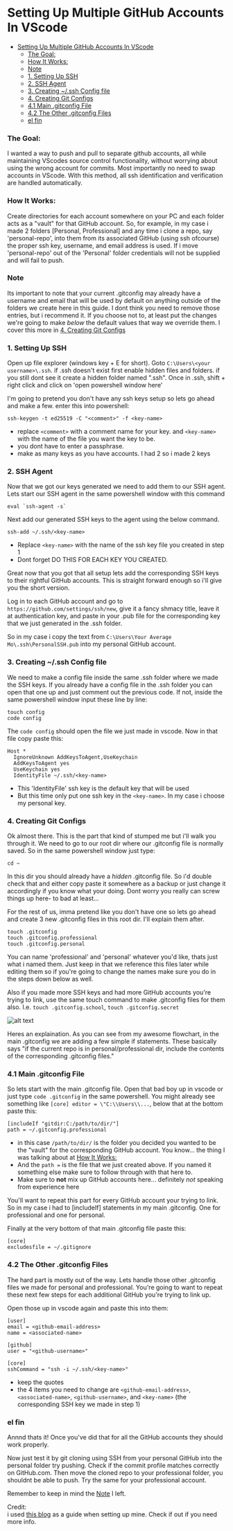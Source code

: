 # Setting Up Multiple GitHub Accounts In VScode

- [Setting Up Multiple GitHub Accounts In VScode](#setting-up-multiple-github-accounts-in-vscode)
    - [The Goal:](#the-goal)
    - [How It Works:](#how-it-works)
    - [Note](#note)
    - [1. Setting Up SSH](#1-setting-up-ssh)
    - [2. SSH Agent](#2-ssh-agent)
    - [3. Creating ~/.ssh Config file](#3-creating-ssh-config-file)
    - [4. Creating Git Configs](#4-creating-git-configs)
    - [4.1 Main .gitconfig File](#41-main-gitconfig-file)
    - [4.2 The Other .gitconfig Files](#42-the-other-gitconfig-files)
    - [el fin](#el-fin)


### The Goal:

I wanted a way to push and pull to separate github accounts, all while maintaining VScodes source control functionality, without worrying about using the wrong account for commits. Most importantly no need to swap accounts in VScode. With this method, all ssh identification and verification are handled automatically.

### How It Works:

Create directories for each account somewhere on your PC and each folder acts as a "vault" for that GitHub account. So, for example, in my case i made 2 folders [Personal, Professional] and any time i clone a repo, say 'personal-repo', into them from its associated GitHub (using ssh ofcourse) the proper ssh key, username, and email address is used. If i move 'personal-repo' out of the 'Personal' folder credentials will not be supplied and will fail to push.

### Note

Its important to note that your current .gitconfig may already have a username and email that will be used by default on anything outside of the folders we create here in this guide. I dont think you need to remove those entries, but i recommend it. If you choose not to, at least put the changes we're going to make *below* the default values that way we override them. I cover this more in [4. Creating Git Configs](#4-creating-git-configs)

<!-- TODO: update the above link when its written -->

### 1. Setting Up SSH

Open up file explorer (windows key + E for short). Goto `C:\Users\<your username>\.ssh`. if .ssh doesn't exist first enable hidden files and folders. if you still dont see it create a hidden folder named ".ssh". Once in .ssh, shift + right click and click on 'open powershell window here'

I'm going to pretend you don't have any ssh keys setup so lets go ahead and make a few. enter this into powershell:
```
ssh-keygen -t ed25519 -C "<comment>" -f <key-name>
```
  - replace `<comment>` with a comment name for your key. and `<key-name>` with the name of the file you want the key to be.
- you dont have to enter a passphrase.
- make as many keys as you have accounts. I had 2 so i made 2 keys 

### 2. SSH Agent

Now that we got our keys generated we need to add them to our SSH agent. Lets start our SSH agent in the same powershell window with this command
```
eval `ssh-agent -s`
```
Next add our generated SSH keys to the agent using the below command.
```
ssh-add ~/.ssh/<key-name>
```
- Replace `<key-name>` with the name of the ssh key file you created in step 1
- Dont forget DO THIS FOR EACH KEY YOU CREATED.

Great now that you got that all setup lets add the corresponding SSH keys to their rightful GitHub accounts. This is straight forward enough so i'll give you the short version.

Log in to each GitHub account and go to `https://github.com/settings/ssh/new`, give it a fancy shmacy title, leave it at authentication key, and paste in your .pub file for the corresponding key that we just generated in the .ssh folder.

So in my case i copy the text from `C:\Users\Your Average Mo\.ssh\PersonalSSH.pub` into my personal GitHub account.

### 3. Creating ~/.ssh Config file
  
We need to make a config file inside the same .ssh folder where we made the SSH keys. If you already have a config file in the .ssh folder you can open that one up and just comment out the previous code. If not, inside the same powershell window input these line by line:

```
touch config
code config
```

The `code config` should open the file we just made in vscode. Now in that file copy paste this:
```
Host *
  IgnoreUnknown AddKeysToAgent,UseKeychain
  AddKeysToAgent yes
  UseKeychain yes
  IdentityFile ~/.ssh/<key-name>
```

- This 'IdentityFile' ssh key is the default key that will be used  
- But this time only put one ssh key in the `<key-name>`. In my case i choose my personal key.

### 4. Creating Git Configs

Ok almost there. This is the part that kind of stumped me but i'll walk you through it. We need to go to our root dir where our .gitconfig file is normally saved. So in the same powershell window just type:
```
cd ~
```

In this dir you should already have a *hidden* .gitconfig file. So i'd double check that and either copy paste it somewhere as a backup or just change it accordingly if you know what your doing. Dont worry you really can screw things up here- to bad at least...

For the rest of us, imma pretend like you don't have one so lets go ahead and create 3 new .gitconfig files in this root dir. I'll explain them after.

```
touch .gitconfig
touch .gitconfig.professional
touch .gitconfig.personal
```
You can name 'professional' and 'personal' whatever you'd like, thats just what i named them. Just keep in that we reference this files later while editing them so if you're going to change the names make sure you do in the steps down below as well.

Also if you made more SSH keys and had more GitHub accounts you're trying to link, use the same touch command to make .gitconfig files for them also. I.e. `touch .gitconfig.school`, `touch .gitconfig.secret`

![alt text](Assets/Untitled-2024-08-14-0702.png)

Heres an explaination. As you can see from my awesome flowchart, in the main .gitconfig we are adding a few simple if statements. These basically says "if the current repo is in personal/professional dir, include the contents of the corresponding .gitconfig files."

### 4.1 Main .gitconfig File
So lets start with the main .gitconfig file. Open that bad boy up in vscode or just type `code .gitconfig` in the same powershell. You might already see something like `[core] editor = \"C:\\Users\\...`, below that at the bottom paste this:

```
[includeIf "gitdir:C:/path/to/dir/"]
path = ~/.gitconfig.professional
```
- in this case `/path/to/dir/` is the folder you decided you wanted to be the "vault" for the corresponding GitHub account. You know... the thing I was talking about at [How It Works:](#how-it-works)
- And the `path =` is the file that we just created above. If you named it something else make sure to follow through with that here to.
- Make sure to **not** mix up GitHub accounts here... definitely *not* speaking from experience here

You'll want to repeat this part for every GitHub account your trying to link. So in my case i had to [includeIf] statements in my main .gitconfig. One for professional and one for personal.

Finally at the very bottom of that main .gitconfig file paste this:
```
[core]
excludesfile = ~/.gitignore
```

### 4.2 The Other .gitconfig Files

The hard part is mostly out of the way. Lets handle those other .gitconfig files we made for personal and professional. You're going to want to repeat these next few steps for each additional GitHub you're trying to link up.

Open those up in vscode again and paste this into them:
```
[user]
email = <github-email-address>
name = <associated-name>
 
[github]
user = "<github-username>"
 
[core]
sshCommand = "ssh -i ~/.ssh/<key-name>"
```
- keep the quotes
- the 4 items you need to change are `<github-email-address>`, `<associated-name>`, `<github-username>`, and `<key-name>` (the corresponding SSH key we made in step 1)

### el fin

Annnd thats it! Once you've did that for all the GitHub accounts they should work properly. 

Now just test it by git cloning using SSH from your personal GitHub into the personal folder try pushing. Check if the commit profile matches correctly on GitHub.com. Then move the cloned repo to your professional folder, you shouldnt be able to push. Try the same for your professional account.

Remember to keep in mind the [Note](#note) I left. 

Credit:  
i used [this blog](https://javascript.plainenglish.io/how-to-manage-multiple-github-accounts-in-vscode-using-ssh-keys-7f1a3adef58a) as a guide when setting up mine. Check if out if you need more info.